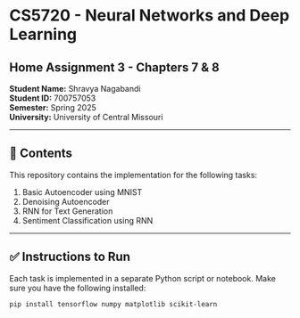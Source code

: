 # CS5720 - Neural Networks and Deep Learning  
## Home Assignment 3 - Chapters 7 & 8  
**Student Name:** Shravya Nagabandi  
**Student ID:** 700757053  
**Semester:** Spring 2025  
**University:** University of Central Missouri  

---

## 📁 Contents

This repository contains the implementation for the following tasks:

1. Basic Autoencoder using MNIST
2. Denoising Autoencoder
3. RNN for Text Generation
4. Sentiment Classification using RNN

---

## ✅ Instructions to Run

Each task is implemented in a separate Python script or notebook. Make sure you have the following installed:

```bash
pip install tensorflow numpy matplotlib scikit-learn
